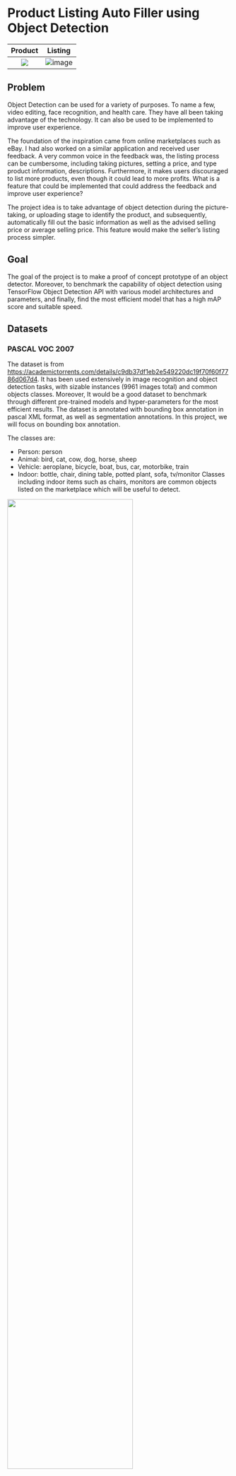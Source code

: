 # Product Listing Auto Filler using Object Detection


Product                    |  Listing 
:-------------------------:|:-------------------------:
<img src="https://user-images.githubusercontent.com/77212888/128608971-e4af1c9f-2a8b-49ab-b2ab-40fb1bd4cada.gif">    |  ![image](https://user-images.githubusercontent.com/77212888/128619980-e23ca446-b879-40fd-aac6-491c3808e38d.png)


## Problem
Object Detection can be used for a variety of purposes. To name a few, video editing, face recognition, and health care. They have all been taking advantage of the technology. It can also be used to be implemented to improve user experience.

The foundation of the inspiration came from online marketplaces such as eBay. I had also worked on a similar application and received user feedback. A very common voice in the feedback was, the listing process can be cumbersome, including taking pictures, setting a price, and type product information, descriptions. Furthermore, it makes users discouraged to list more products, even though it could lead to more profits. What is a feature that could be implemented that could address the feedback and improve user experience? 

The project idea is to take advantage of object detection during the picture-taking, or uploading stage to identify the product, and subsequently, automatically fill out the basic information as well as the advised selling price or average selling price. This feature would make the seller’s listing process simpler. 

## Goal
The goal of the project is to make a proof of concept prototype of an object detector. Moreover, to benchmark the capability of object detection using TensorFlow Object Detection API with various model architectures and parameters, and finally, find the most efficient model that has a high mAP score and suitable speed.

## Datasets
### PASCAL VOC 2007
The dataset is from https://academictorrents.com/details/c9db37df1eb2e549220dc19f70f60f7786d067d4. It has been used extensively in image recognition and object detection tasks, with sizable instances (9961 images total) and common objects classes. Moreover, It would be a good dataset to benchmark through different pre-trained models and hyper-parameters for the most efficient results. The dataset is annotated with bounding box annotation in pascal XML format, as well as segmentation annotations. In this project, we will focus on bounding box annotation. 

The classes are:
- Person: person
- Animal: bird, cat, cow, dog, horse, sheep
- Vehicle: aeroplane, bicycle, boat, bus, car, motorbike, train
- Indoor: bottle, chair, dining table, potted plant, sofa, tv/monitor
Classes including indoor items such as chairs, monitors are common objects listed on the marketplace which will be useful to detect.

<img src="https://user-images.githubusercontent.com/77212888/128619337-134ccf5d-da49-487c-abd9-a1efd0d19ce0.png" width="75%" height="75%">

### Custom Labeled Product Dataset
The dataset is collected and annotated with a bounding box in XML format as a PoC for future deployment. To test the ability of the transferred learning model with our minimum viable product, the classes will be kept to 3 with 6-8 instances per class, which leads to 21 images total for the training. The annotation task is performed on CVAT. From there, either tfrecord or XML format can be exported for training.
The classes are:
- Wallet
- Keyboard
- Mouse
<img src="https://user-images.githubusercontent.com/77212888/128619353-ac107077-51b8-41bc-85c8-f0b8729c4c66.png" width="75%" height="75%">

## Evaluation Results on PASCAL VOC 2007
The experiment results were compared to the TensorFlow 2 Model Zoo. In table 1, the model was organized by the fastest speed to the slowest speed. It was clear that higher inference time has a higher COCO mAP. However, it was not the case for CenterNet HourClass104 512x512. It has a somewhat acceptable inference time but the highest accuracy. This was why the CenterNet was included in the experiment.

<img src="https://user-images.githubusercontent.com/77212888/128619369-f2b1fbc1-02cf-45be-8efb-567bbcc89359.png" width="75%" height="75%">
<img src="https://user-images.githubusercontent.com/77212888/128619519-95db5966-7c90-4f1d-a66c-31758b1e9375.png" width="75%" height="75%">

In table 2, it was interesting that SSD ResNet50 had an overall much higher mAP score than SSD ResNet101. According to table 1, SSD ResNet101 has a longer inference time with a higher mAP score than ResNet50. One possibility could be the different model architectures affected the model to train differently. 

For this project, it is more important to have a higher mAP and AR score than a higher speed for detecting. For instance, a self-driving car would need a lower inference time because it requires real-time detection. This project is designed for detecting objects in the listing phase for online markets to extract information from the product, and then auto-fill for the seller. The speed difference of milliseconds would not make a big difference in the user experience. It is more important for the model to identify the product and be able to show it to the user. Therefore, the best-fitted model architecture would be CenterNet HourGlass104. It achieved 61.5 in mAP@0.5(often used as a pascal VOC metric) and 40.2 in mAP. Moreover, the AR performance is 63.8.

## Predictions on PASCAL VOC 2007
<img src="https://user-images.githubusercontent.com/77212888/128619549-ed382842-e1c1-44ef-817b-b4e8e824c7a8.png" width="75%" height="75%">

First, we look at how the model performed against its own evaluation dataset. In figure 1, it identifies the person in the back with a precise bounding box. However, the person in front of him was not detected. We assume that objects in the back or smaller are harder to detect, however the evaluation result contradicts our assumption. The reason could be the person in the front only shows ¼ of his body with a unique pose.

<img src="https://user-images.githubusercontent.com/77212888/128619559-6740c26a-3b5f-47fa-8695-5270086e1f7c.png" width="75%" height="75%">

Subsequently, we use photos that are collected from the internet, which were never seen by the model to test its performance. As results shown in figure 2, the buses were detected with a precise bounding box, even the bus on the left with fewer features were detected. Moreover, the couch was detected with a good bounding box position.


## Evaluation Results and prediction on Custom Labeled Product Dataset
The CenterNet HourGlass 104 model is trained on top of our model on VOC 2007. The new input will be the freezed ckpt-0 from our previous trained model. This practice can be useful when training multiple times with different datasets. 

The evaluation as shown on figure 3 conveys promising results. It also qualifies as a PoC with only 6-8 instances per class and 3000 training steps. We had achieved 62.5 for mAP@0.5, 51.3 for mAP and 65 for AR. The reason that APs, APm, ARs, ARm are all values of -1 is because of the lack of diversity of the dataset: all of the photos are taken with the object in the same depth. Therefore, only large objects had shown results in the chart.

For further improvement of the model, more annotated data are needed to identify products effectively. Furthermore, the training steps and batch size can also be optimized with more powerful GPU and RAMs.


<img src="https://user-images.githubusercontent.com/77212888/128619600-a5e7db8f-4903-4b87-8c37-e88745e3a343.png" width="75%" height="75%">

In figure 3, the men’s wallet was successfully detected with a precise bounding box. However, the edge of the keyboard on the right was not detected. While objects from other categories are being detected as well, the position and lighting need to be similar enough in order for the machine to reorganize the object, which is due to the insufficient instances and fewer training steps.

<img src="https://user-images.githubusercontent.com/77212888/128619607-dfbffde6-a13a-4f18-9fac-4d22f600cb5a.png" width="50%" height="50%">

In further steps of this project to be deployed on the online marketplace application, the product images that are already in the database can be leveraged along with the images that are already classified by the users as a part of the information for their product when listing. The only requirement is to annotate the bounding box for training. Plenty of APIs to really connect the link between the model and the application should also be considered as the next crucial step. Moreover, scripts on getting the product information from the database and calculating the recommended price (it can be a regression problem) or average price should also be considered in the development process. 

To summarize, we have obtained the proof of concept for the further development of the object detection mode, where it detects the object with precise bounding boxes even with minimum data points and minimum training. Leveraging the online marketplace application database and increasing training will strengthen the model. Furthermore, with the speed and mAP trade-off, we concluded that the CenterNet HourGlass104 has the best result with good speed.


Initial Performance        |  Improved Performance 
:-------------------------:|:-------------------------:
![ckpt-1 (1)](https://user-images.githubusercontent.com/77212888/128609076-dd7ff9a6-4470-4a12-bc3a-42c59075c1b4.gif)    |  ![ckpt-3](https://user-images.githubusercontent.com/77212888/128608971-e4af1c9f-2a8b-49ab-b2ab-40fb1bd4cada.gif)


